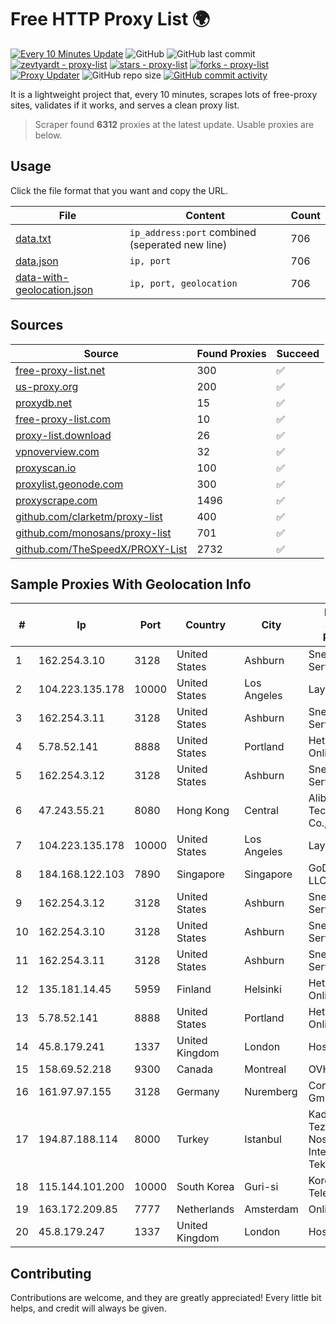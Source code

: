 
# Free HTTP Proxy List 🌍

[![Every 10 Minutes Update](https://github.com/mertguvencli/http-proxy-list/actions/workflows/main.yml/badge.svg?branch=main)](https://github.com/mertguvencli/http-proxy-list/actions/workflows/main.yml)
![GitHub](https://img.shields.io/github/license/mertguvencli/http-proxy-list)
![GitHub last commit](https://img.shields.io/github/last-commit/mertguvencli/http-proxy-list)
[![zevtyardt - proxy-list](https://img.shields.io/static/v1?label=zevtyardt&message=proxy-list&color=blue&logo=github)](https://github.com/zevtyardt/proxy-list "Go to GitHub repo")
[![stars - proxy-list](https://img.shields.io/github/stars/zevtyardt/proxy-list?style=social)](https://github.com/zevtyardt/proxy-list)
[![forks - proxy-list](https://img.shields.io/github/forks/zevtyardt/proxy-list?style=social)](https://github.com/zevtyardt/proxy-list)
[![Proxy Updater](https://github.com/zevtyardt/proxy-list/workflows/Proxy%20Updater/badge.svg)](https://github.com/zevtyardt/proxy-list/actions?query=workflow:"Proxy+Updater")
![GitHub repo size](https://img.shields.io/github/repo-size/zevtyardt/proxy-list)
[![GitHub commit activity](https://img.shields.io/github/commit-activity/m/zevtyardt/proxy-list?logo=commits)](https://github.com/zevtyardt/proxy-list/commits/main)

It is a lightweight project that, every 10 minutes, scrapes lots of free-proxy sites, validates if it works, and serves a clean proxy list.

> Scraper found **6312** proxies at the latest update. Usable proxies are below.

## Usage

Click the file format that you want and copy the URL.

|File|Content|Count|
|----|-------|-----|
|[data.txt](https://raw.githubusercontent.com/mertguvencli/http-proxy-list/main/proxy-list/data.txt)|`ip_address:port` combined (seperated new line)|706|
|[data.json](https://raw.githubusercontent.com/mertguvencli/http-proxy-list/main/proxy-list/data.json)|`ip, port`|706|
|[data-with-geolocation.json](https://raw.githubusercontent.com/mertguvencli/http-proxy-list/main/proxy-list/data-with-geolocation.json)|`ip, port, geolocation`|706|

## Sources

|Source|Found Proxies|Succeed|
|------|-------------|-------|
|[free-proxy-list.net](https://free-proxy-list.net)|300|✅|
|[us-proxy.org](https://www.us-proxy.org)|200|✅|
|[proxydb.net](http://proxydb.net)|15|✅|
|[free-proxy-list.com](https://free-proxy-list.com/?page=&port=&type%5B%5D=http&type%5B%5D=https&up_time=0&search=Search)|10|✅|
|[proxy-list.download](https://www.proxy-list.download/HTTP)|26|✅|
|[vpnoverview.com](https://vpnoverview.com/privacy/anonymous-browsing/free-proxy-servers)|32|✅|
|[proxyscan.io](https://www.proxyscan.io)|100|✅|
|[proxylist.geonode.com](https://proxylist.geonode.com/api/proxy-list?limit=300&page=1&sort_by=lastChecked&sort_type=desc&protocols=http,https)|300|✅|
|[proxyscrape.com](https://api.proxyscrape.com/v2/?request=displayproxies&protocol=http&timeout=10000&country=all&ssl=all&anonymity=all)|1496|✅|
|[github.com/clarketm/proxy-list](https://raw.githubusercontent.com/clarketm/proxy-list/master/proxy-list-raw.txt)|400|✅|
|[github.com/monosans/proxy-list](https://raw.githubusercontent.com/monosans/proxy-list/main/proxies/http.txt)|701|✅|
|[github.com/TheSpeedX/PROXY-List](https://raw.githubusercontent.com/TheSpeedX/PROXY-List/master/http.txt)|2732|✅|


## Sample Proxies With Geolocation Info

|#|Ip|Port|Country|City|Internet Service Provider|
|-|--|----|-------|----|-------------------------|
|1|162.254.3.10|3128|United States|Ashburn|Sneaker Server|
|2|104.223.135.178|10000|United States|Los Angeles|LayerHost|
|3|162.254.3.11|3128|United States|Ashburn|Sneaker Server|
|4|5.78.52.141|8888|United States|Portland|Hetzner Online GmbH|
|5|162.254.3.12|3128|United States|Ashburn|Sneaker Server|
|6|47.243.55.21|8080|Hong Kong|Central|Alibaba (US) Technology Co., Ltd.|
|7|104.223.135.178|10000|United States|Los Angeles|LayerHost|
|8|184.168.122.103|7890|Singapore|Singapore|GoDaddy.com, LLC|
|9|162.254.3.12|3128|United States|Ashburn|Sneaker Server|
|10|162.254.3.10|3128|United States|Ashburn|Sneaker Server|
|11|162.254.3.11|3128|United States|Ashburn|Sneaker Server|
|12|135.181.14.45|5959|Finland|Helsinki|Hetzner Online GmbH|
|13|5.78.52.141|8888|United States|Portland|Hetzner Online GmbH|
|14|45.8.179.241|1337|United Kingdom|London|Hostland LLC|
|15|158.69.52.218|9300|Canada|Montreal|OVH SAS|
|16|161.97.97.155|3128|Germany|Nuremberg|Contabo GmbH|
|17|194.87.188.114|8000|Turkey|Istanbul|Kadir Huseyin Tezcan Nosspeed Internet Teknolojileri|
|18|115.144.101.200|10000|South Korea|Guri-si|Korea Telecom|
|19|163.172.209.85|7777|Netherlands|Amsterdam|Online SAS NL|
|20|45.8.179.247|1337|United Kingdom|London|Hostland LLC|



## Contributing

Contributions are welcome, and they are greatly appreciated! Every
little bit helps, and credit will always be given.

